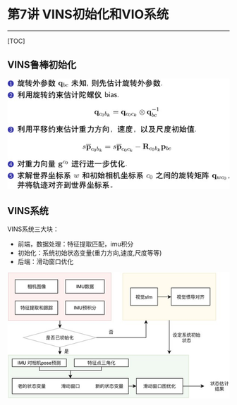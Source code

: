 # 第7讲 VINS初始化和VIO系统

-----

[TOC]

## VINS鲁棒初始化

<p align="center">
  <img src="images/visual_imu_align.jpg"/>
</p>

## VINS系统

VINS系统三大块：
* 前端，数据处理：特征提取匹配，imu积分
* 初始化：系统初始状态变量(重力方向,速度,尺度等等)
* 后端：滑动窗口优化

<p align="center">
  <img src="images/vins.jpg"/>
</p>
